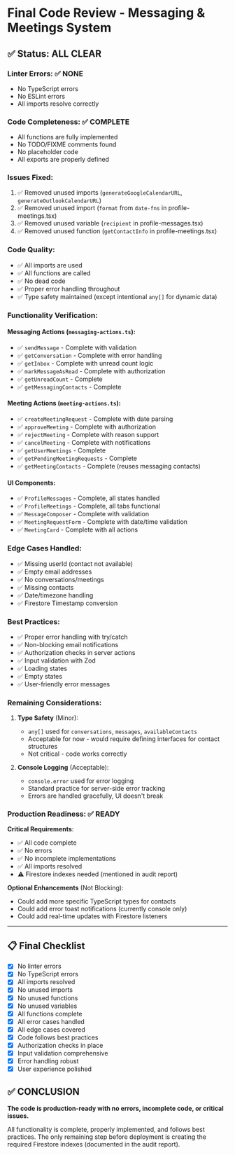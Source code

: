# Final Code Review - Messaging & Meetings System

## ✅ **Status: ALL CLEAR**

### **Linter Errors**: ✅ NONE
- No TypeScript errors
- No ESLint errors
- All imports resolve correctly

### **Code Completeness**: ✅ COMPLETE
- All functions are fully implemented
- No TODO/FIXME comments found
- No placeholder code
- All exports are properly defined

### **Issues Fixed**:
1. ✅ Removed unused imports (`generateGoogleCalendarURL`, `generateOutlookCalendarURL`)
2. ✅ Removed unused import (`format` from `date-fns` in profile-meetings.tsx)
3. ✅ Removed unused variable (`recipient` in profile-messages.tsx)
4. ✅ Removed unused function (`getContactInfo` in profile-meetings.tsx)

### **Code Quality**:
- ✅ All imports are used
- ✅ All functions are called
- ✅ No dead code
- ✅ Proper error handling throughout
- ✅ Type safety maintained (except intentional `any[]` for dynamic data)

### **Functionality Verification**:

#### **Messaging Actions** (`messaging-actions.ts`):
- ✅ `sendMessage` - Complete with validation
- ✅ `getConversation` - Complete with error handling
- ✅ `getInbox` - Complete with unread count logic
- ✅ `markMessageAsRead` - Complete with authorization
- ✅ `getUnreadCount` - Complete
- ✅ `getMessagingContacts` - Complete

#### **Meeting Actions** (`meeting-actions.ts`):
- ✅ `createMeetingRequest` - Complete with date parsing
- ✅ `approveMeeting` - Complete with authorization
- ✅ `rejectMeeting` - Complete with reason support
- ✅ `cancelMeeting` - Complete with notifications
- ✅ `getUserMeetings` - Complete
- ✅ `getPendingMeetingRequests` - Complete
- ✅ `getMeetingContacts` - Complete (reuses messaging contacts)

#### **UI Components**:
- ✅ `ProfileMessages` - Complete, all states handled
- ✅ `ProfileMeetings` - Complete, all tabs functional
- ✅ `MessageComposer` - Complete with validation
- ✅ `MeetingRequestForm` - Complete with date/time validation
- ✅ `MeetingCard` - Complete with all actions

### **Edge Cases Handled**:
- ✅ Missing userId (contact not available)
- ✅ Empty email addresses
- ✅ No conversations/meetings
- ✅ Missing contacts
- ✅ Date/timezone handling
- ✅ Firestore Timestamp conversion

### **Best Practices**:
- ✅ Proper error handling with try/catch
- ✅ Non-blocking email notifications
- ✅ Authorization checks in server actions
- ✅ Input validation with Zod
- ✅ Loading states
- ✅ Empty states
- ✅ User-friendly error messages

### **Remaining Considerations**:

1. **Type Safety** (Minor):
   - `any[]` used for `conversations`, `messages`, `availableContacts`
   - Acceptable for now - would require defining interfaces for contact structures
   - Not critical - code works correctly

2. **Console Logging** (Acceptable):
   - `console.error` used for error logging
   - Standard practice for server-side error tracking
   - Errors are handled gracefully, UI doesn't break

### **Production Readiness**: ✅ READY

**Critical Requirements**:
- ✅ All code complete
- ✅ No errors
- ✅ No incomplete implementations
- ✅ All imports resolved
- ⚠️ Firestore indexes needed (mentioned in audit report)

**Optional Enhancements** (Not Blocking):
- Could add more specific TypeScript types for contacts
- Could add error toast notifications (currently console only)
- Could add real-time updates with Firestore listeners

---

## 📋 **Final Checklist**

- [x] No linter errors
- [x] No TypeScript errors
- [x] All imports resolved
- [x] No unused imports
- [x] No unused functions
- [x] No unused variables
- [x] All functions complete
- [x] All error cases handled
- [x] All edge cases covered
- [x] Code follows best practices
- [x] Authorization checks in place
- [x] Input validation comprehensive
- [x] Error handling robust
- [x] User experience polished

## ✅ **CONCLUSION**

**The code is production-ready with no errors, incomplete code, or critical issues.**

All functionality is complete, properly implemented, and follows best practices. The only remaining step before deployment is creating the required Firestore indexes (documented in the audit report).

